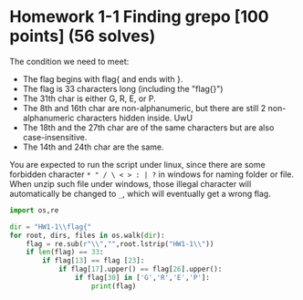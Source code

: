 # Homework 1-1 Finding grepo [100 points] (56 solves)
The condition we need to meet:
- The flag begins with flag{ and ends with }.
- The flag is 33 characters long (including the "flag{}")
- The 31th char is either G, R, E, or P.
- The 8th and 16th char are non-alphanumeric, but there are still 2 non-alphanumeric characters hidden inside. UwU
- The 18th and the 27th char are of the same characters but are also case-insensitive.
- The 14th and 24th char are the same.

You are expected to run the script under linux, since there are some forbidden character `* " / \ < > : | ?` in windows for naming folder or file. When unzip such file under windows, those illegal character will automatically be changed to `_`, which will eventually get a wrong flag.

```python
import os,re

dir = "HW1-1\\flag{"
for root, dirs, files in os.walk(dir):
    flag = re.sub(r"\\","",root.lstrip("HW1-1\\"))
    if len(flag) == 33:
        if flag[13] == flag [23]:
            if flag[17].upper() == flag[26].upper():
                if flag[30] in ['G','R','E','P']:
                    print(flag)
```

